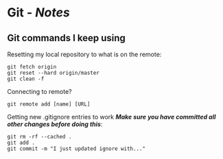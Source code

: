 # Git - ***Notes***

## Git commands I keep using

Resetting my local repository to what is on the remote:

```git
git fetch origin
git reset --hard origin/master
git clean -f
```

Connecting to remote?

```git
git remote add [name] [URL]
```


Getting new .gitignore entries to work ***Make sure you have committed all other changes before doing this***:

```git
git rm -rf --cached .
git add .
git commit -m "I just updated ignore with..."
```
